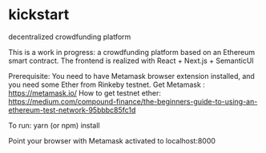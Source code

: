 # kickstart
decentralized crowdfunding platform

This is a work in progress: a crowdfunding platform based on an Ethereum smart contract. 
The frontend is realized with React + Next.js + SemanticUI

Prerequisite: You need to have Metamask browser extension installed, and you need some Ether from Rinkeby testnet.
Get Metamask :
https://metamask.io/
How to get testnet ether:
https://medium.com/compound-finance/the-beginners-guide-to-using-an-ethereum-test-network-95bbbc85fc1d

To run:
yarn (or npm) install

Point your browser with Metamask activated to 
localhost:8000

